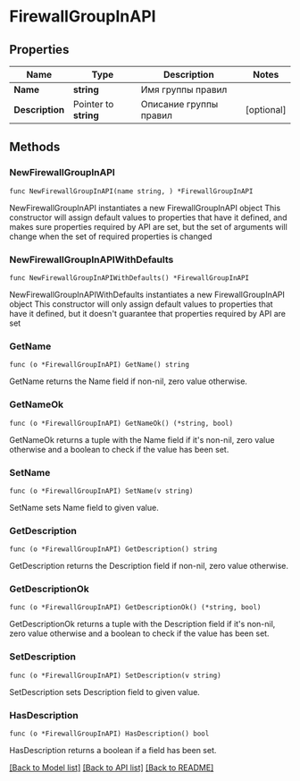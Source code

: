 # FirewallGroupInAPI

## Properties

Name | Type | Description | Notes
------------ | ------------- | ------------- | -------------
**Name** | **string** | Имя группы правил | 
**Description** | Pointer to **string** | Описание группы правил | [optional] 

## Methods

### NewFirewallGroupInAPI

`func NewFirewallGroupInAPI(name string, ) *FirewallGroupInAPI`

NewFirewallGroupInAPI instantiates a new FirewallGroupInAPI object
This constructor will assign default values to properties that have it defined,
and makes sure properties required by API are set, but the set of arguments
will change when the set of required properties is changed

### NewFirewallGroupInAPIWithDefaults

`func NewFirewallGroupInAPIWithDefaults() *FirewallGroupInAPI`

NewFirewallGroupInAPIWithDefaults instantiates a new FirewallGroupInAPI object
This constructor will only assign default values to properties that have it defined,
but it doesn't guarantee that properties required by API are set

### GetName

`func (o *FirewallGroupInAPI) GetName() string`

GetName returns the Name field if non-nil, zero value otherwise.

### GetNameOk

`func (o *FirewallGroupInAPI) GetNameOk() (*string, bool)`

GetNameOk returns a tuple with the Name field if it's non-nil, zero value otherwise
and a boolean to check if the value has been set.

### SetName

`func (o *FirewallGroupInAPI) SetName(v string)`

SetName sets Name field to given value.


### GetDescription

`func (o *FirewallGroupInAPI) GetDescription() string`

GetDescription returns the Description field if non-nil, zero value otherwise.

### GetDescriptionOk

`func (o *FirewallGroupInAPI) GetDescriptionOk() (*string, bool)`

GetDescriptionOk returns a tuple with the Description field if it's non-nil, zero value otherwise
and a boolean to check if the value has been set.

### SetDescription

`func (o *FirewallGroupInAPI) SetDescription(v string)`

SetDescription sets Description field to given value.

### HasDescription

`func (o *FirewallGroupInAPI) HasDescription() bool`

HasDescription returns a boolean if a field has been set.


[[Back to Model list]](../README.md#documentation-for-models) [[Back to API list]](../README.md#documentation-for-api-endpoints) [[Back to README]](../README.md)


